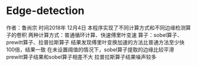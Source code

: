 # Edge-detection
作者：鲁尚宗 时间2018年 12月4日
本程序实现了不同计算方式和不同边缘检测算子的卷积
两种计算方式：普通循环计算、快速傅里叶变速
算子：sobel算子、prewitt算子、拉普拉斯算子
结果发现傅里叶变换加速的方法比普通方法至少快100倍，结果一致
在未设置阈值的情况下，sobel算子提取的边缘比较平滑
prewitt算子结果和sobel算子相差不大
拉普拉斯算子结果噪声较多
